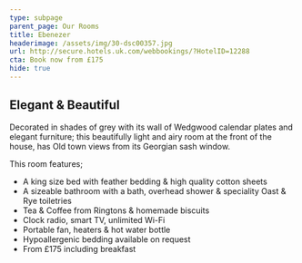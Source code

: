 ```yaml
---
type: subpage
parent_page: Our Rooms
title: Ebenezer
headerimage: /assets/img/30-dsc00357.jpg
url: http://secure.hotels.uk.com/webbookings/?HotelID=12288
cta: Book now from £175
hide: true
---
```

## Elegant & Beautiful
Decorated in shades of grey with its wall of Wedgwood calendar plates and elegant furniture; this beautifully light and airy room at the front of the house, has Old town views from its Georgian sash window. 

This room features; 

* A king size bed with feather bedding & high quality cotton sheets
* A sizeable bathroom with a bath, overhead shower & speciality Oast & Rye toiletries 
* Tea & Coffee from Ringtons & homemade biscuits 
* Clock radio, smart TV, unlimited Wi-Fi
* Portable fan, heaters & hot water bottle
* Hypoallergenic bedding available on request
* From £175 including breakfast
